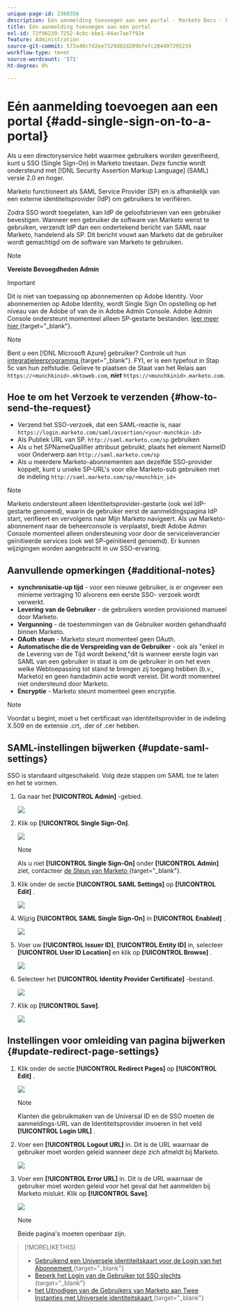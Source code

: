 ```yaml
---
unique-page-id: 2360356
description: Eén aanmelding toevoegen aan een portal - Marketo Docs - Productdocumentatie
title: Eén aanmelding toevoegen aan een portal
exl-id: 72f96239-7252-4cbc-bbe1-84ac7ae7f92e
feature: Administration
source-git-commit: 573a40c7d2ee7329d82d209bfefc284497295239
workflow-type: tm+mt
source-wordcount: '571'
ht-degree: 0%

---
```


# Eén aanmelding toevoegen aan een portal {#add-single-sign-on-to-a-portal}

Als u een directoryservice hebt waarmee gebruikers worden geverifieerd, kunt u SSO (Single Sign-On) in Marketo toestaan. Deze functie wordt ondersteund met [!DNL Security Assertion Markup Language] (SAML) versie 2.0 en hoger.

Marketo functioneert als SAML Service Provider (SP) en is afhankelijk van een externe identiteitsprovider (IdP) om gebruikers te verifiëren.

Zodra SSO wordt toegelaten, kan IdP de geloofsbrieven van een gebruiker bevestigen. Wanneer een gebruiker de software van Marketo wenst te gebruiken, verzendt IdP dan een ondertekend bericht van SAML naar Marketo, handelend als SP. Dit bericht vouwt aan Marketo dat de gebruiker wordt gemachtigd om de software van Marketo te gebruiken.

>[!NOTE]
>
>**Vereiste Bevoegdheden Admin**

>[!IMPORTANT]
>
>Dit is niet van toepassing op abonnementen op Adobe Identity. Voor abonnementen op Adobe Identity, wordt Single Sign On opstelling op het niveau van de Adobe of van de  in Adobe Admin Console. Adobe Admin Console ondersteunt momenteel alleen SP-gestarte bestanden. [ leer meer hier ](https://helpx.adobe.com/enterprise/using/set-up-identity.html) {target="_blank"}.

>[!NOTE]
>
>Bent u een [!DNL Microsoft Azure] gebruiker? Controle uit hun [ integratieleerprogramma ](https://azure.microsoft.com/en-us/documentation/articles/active-directory-saas-marketo-tutorial/) {target="_blank"}. FYI, er is een typefout in Stap 5c van hun zelfstudie. Gelieve te plaatsen de Staat van het Relais aan `https://<munchkinid>.mktoweb.com`, **_niet_** `https://<munchkinid>.marketo.com`.

## Hoe te om het Verzoek te verzenden {#how-to-send-the-request}

* Verzend het SSO-verzoek, dat een SAML-reactie is, naar `https://login.marketo.com/saml/assertion/<your-munchkin-id>`
* Als Publiek URL van SP. `http://saml.marketo.com/sp` gebruiken
* Als u het SPNameQualifier attribuut gebruikt, plaats het element NameID voor Onderwerp aan `http://saml.marketo.com/sp`
* Als u meerdere Marketo-abonnementen aan dezelfde SSO-provider koppelt, kunt u unieke SP-URL&#39;s voor elke Marketo-sub gebruiken met de indeling `http://saml.marketo.com/sp/<munchkin_id>`

>[!NOTE]
>
>Marketo ondersteunt alleen Identiteitsprovider-gestarte (ook wel IdP-gestarte genoemd), waarin de gebruiker eerst de aanmeldingspagina IdP start, verifieert en vervolgens naar Mijn Marketo navigeert. Als uw Marketo-abonnement naar de beheerconsole is verplaatst, biedt Adobe Admin Console momenteel alleen ondersteuning voor door de serviceleverancier geïnitieerde services (ook wel SP-geïnitieerd genoemd). Er kunnen wijzigingen worden aangebracht in uw SSO-ervaring.

## Aanvullende opmerkingen {#additional-notes}

* **synchronisatie-up tijd** - voor een nieuwe gebruiker, is er ongeveer een minieme vertraging 10 alvorens een eerste SSO- verzoek wordt verwerkt.
* **Levering van de Gebruiker** - de gebruikers worden provisioned manueel door Marketo.
* **Vergunning** - de toestemmingen van de Gebruiker worden gehandhaafd binnen Marketo.
* **OAuth steun** - Marketo steunt momenteel geen OAuth.
* **Automatische die de Verspreiding van de Gebruiker** - ook als &quot;enkel in de Levering van de Tijd wordt bekend,&quot;dit is wanneer eerste login van SAML van een gebruiker in staat is om de gebruiker in om het even welke Webtoepassing tot stand te brengen zij toegang hebben (b.v., Marketo) en geen handadmin actie wordt vereist. Dit wordt momenteel niet ondersteund door Marketo.
* **Encryptie** - Marketo steunt momenteel geen encryptie.

>[!NOTE]
>
>Voordat u begint, moet u het certificaat van identiteitsprovider in de indeling X.509 en de extensie .crt, .der of .cer hebben.

## SAML-instellingen bijwerken {#update-saml-settings}

SSO is standaard uitgeschakeld. Volg deze stappen om SAML toe te laten en het te vormen.

1. Ga naar het **[!UICONTROL Admin]** -gebied.

   ![](assets/add-single-sign-on-to-a-portal-1.png)

1. Klik op **[!UICONTROL Single Sign-On]**.

   ![](assets/add-single-sign-on-to-a-portal-2.png)

   >[!NOTE]
   >
   >Als u niet **[!UICONTROL Single Sign-On]** onder **[!UICONTROL Admin]** ziet, contacteer [ de Steun van Marketo ](https://nation.marketo.com/t5/Support/ct-p/Support) {target="_blank"}.

1. Klik onder de sectie **[!UICONTROL SAML Settings]** op **[!UICONTROL Edit]** .

   ![](assets/add-single-sign-on-to-a-portal-3.png)

1. Wijzig **[!UICONTROL SAML Single Sign-On]** in **[!UICONTROL Enabled]** .

   ![](assets/add-single-sign-on-to-a-portal-4.png)

1. Voer uw **[!UICONTROL Issuer ID]**, **[!UICONTROL Entity ID]** in, selecteer **[!UICONTROL User ID Location]** en klik op **[!UICONTROL Browse]** .

   ![](assets/add-single-sign-on-to-a-portal-5.png)

1. Selecteer het **[!UICONTROL Identity Provider Certificate]** -bestand.

   ![](assets/add-single-sign-on-to-a-portal-6.png)

1. Klik op **[!UICONTROL Save]**.

   ![](assets/add-single-sign-on-to-a-portal-7.png)

## Instellingen voor omleiding van pagina bijwerken {#update-redirect-page-settings}

1. Klik onder de sectie **[!UICONTROL Redirect Pages]** op **[!UICONTROL Edit]** .

   ![](assets/add-single-sign-on-to-a-portal-8.png)

   >[!NOTE]
   >
   >Klanten die gebruikmaken van de Universal ID en de SSO moeten de aanmeldings-URL van de Identiteitsprovider invoeren in het veld **[!UICONTROL Login URL]** .

1. Voer een **[!UICONTROL Logout URL]** in. Dit is de URL waarnaar de gebruiker moet worden geleid wanneer deze zich afmeldt bij Marketo.

   ![](assets/add-single-sign-on-to-a-portal-9.png)

1. Voer een **[!UICONTROL Error URL]** in. Dit is de URL waarnaar de gebruiker moet worden geleid voor het geval dat het aanmelden bij Marketo mislukt. Klik op **[!UICONTROL Save]**.

   ![](assets/add-single-sign-on-to-a-portal-10.png)

   >[!NOTE]
   >
   >Beide pagina&#39;s moeten openbaar zijn.

>[!MORELIKETHIS]
>
>* [ Gebruikend een Universele identiteitskaart voor de Login van het Abonnement ](/help/marketo/product-docs/administration/settings/using-a-universal-id-for-subscription-login.md){target="_blank"}
>* [ Beperk het Login van de Gebruiker tot SSO slechts ](/help/marketo/product-docs/administration/additional-integrations/restrict-user-login-to-sso-only.md){target="_blank"}
>* [ het Uitnodigen van de Gebruikers van Marketo aan Twee Instanties met Universele identiteitskaart ](https://nation.marketo.com/t5/Knowledgebase/Inviting-Marketo-Users-to-Two-Instances-with-Universal-ID-UID/ta-p/251122) {target="_blank"}

